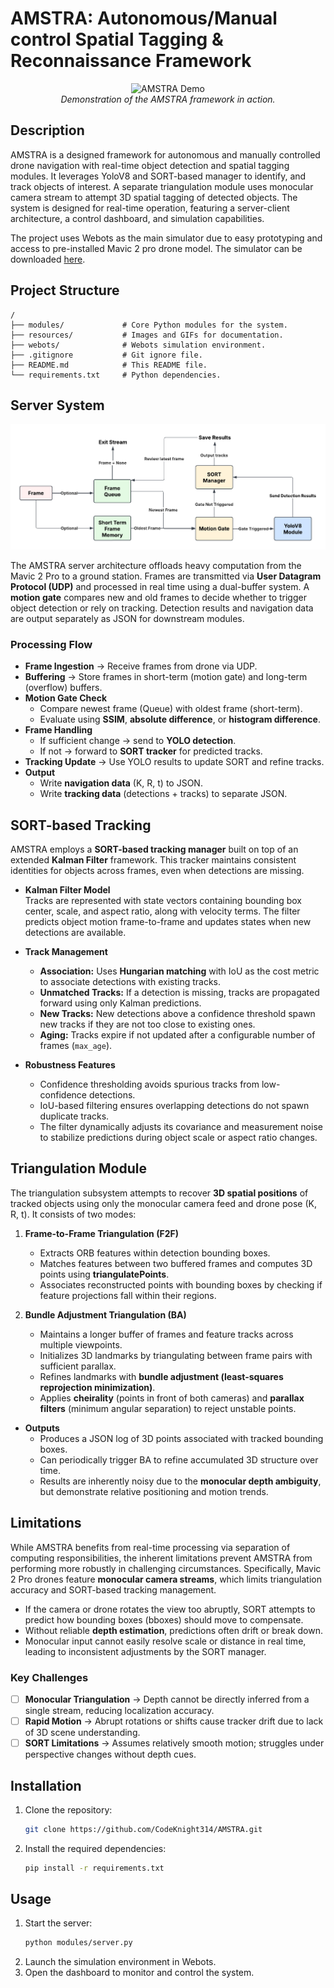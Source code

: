 # AMSTRA: Autonomous/Manual control Spatial Tagging & Reconnaissance Framework

<p align="center">
  <img src="resources/gifs/recording.gif" alt="AMSTRA Demo">
  <br>
  <em>Demonstration of the AMSTRA framework in action.</em>
</p>

## Description

AMSTRA is a designed framework for autonomous and manually controlled drone navigation with real-time object detection and spatial tagging modules. It leverages YoloV8 and SORT-based manager to identify, and track objects of interest. A separate triangulation module uses monocular camera stream to attempt 3D spatial tagging of detected objects. The system is designed for real-time operation, featuring a server-client architecture, a control dashboard, and simulation capabilities.

The project uses Webots as the main simulator due to easy prototyping and access to pre-installed Mavic 2 pro drone model. The simulator can be downloaded [here](https://cyberbotics.com/#download).

## Project Structure

```
/
├── modules/             # Core Python modules for the system.
├── resources/           # Images and GIFs for documentation.
├── webots/              # Webots simulation environment.
├── .gitignore           # Git ignore file.
├── README.md            # This README file.
└── requirements.txt     # Python dependencies.
```

## Server System

![Server Design Diagram](resources/images/Server%20Design%20Diagram.png)

The AMSTRA server architecture offloads heavy computation from the Mavic 2 Pro to a ground station. Frames are transmitted via **User Datagram Protocol (UDP)** and processed in real time using a dual-buffer system. A **motion gate** compares new and old frames to decide whether to trigger object detection or rely on tracking. Detection results and navigation data are output separately as JSON for downstream modules.

### Processing Flow

- **Frame Ingestion** → Receive frames from drone via UDP.
- **Buffering** → Store frames in short-term (motion gate) and long-term (overflow) buffers.
- **Motion Gate Check**
  - Compare newest frame (Queue) with oldest frame (short-term).
  - Evaluate using **SSIM**, **absolute difference**, or **histogram difference**.
- **Frame Handling**
  - If sufficient change → send to **YOLO detection**.
  - If not → forward to **SORT tracker** for predicted tracks.
- **Tracking Update** → Use YOLO results to update SORT and refine tracks.
- **Output**
  - Write **navigation data** (K, R, t) to JSON.
  - Write **tracking data** (detections + tracks) to separate JSON.

## SORT-based Tracking

AMSTRA employs a **SORT-based tracking manager** built on top of an extended **Kalman Filter** framework. This tracker maintains consistent identities for objects across frames, even when detections are missing.

- **Kalman Filter Model**  
  Tracks are represented with state vectors containing bounding box center, scale, and aspect ratio, along with velocity terms. The filter predicts object motion frame-to-frame and updates states when new detections are available.

- **Track Management**

  - **Association:** Uses **Hungarian matching** with IoU as the cost metric to associate detections with existing tracks.
  - **Unmatched Tracks:** If a detection is missing, tracks are propagated forward using only Kalman predictions.
  - **New Tracks:** New detections above a confidence threshold spawn new tracks if they are not too close to existing ones.
  - **Aging:** Tracks expire if not updated after a configurable number of frames (`max_age`).

- **Robustness Features**
  - Confidence thresholding avoids spurious tracks from low-confidence detections.
  - IoU-based filtering ensures overlapping detections do not spawn duplicate tracks.
  - The filter dynamically adjusts its covariance and measurement noise to stabilize predictions during object scale or aspect ratio changes.

## Triangulation Module

The triangulation subsystem attempts to recover **3D spatial positions** of tracked objects using only the monocular camera feed and drone pose (K, R, t). It consists of two modes:

1. **Frame-to-Frame Triangulation (F2F)**

   - Extracts ORB features within detection bounding boxes.
   - Matches features between two buffered frames and computes 3D points using **triangulatePoints**.
   - Associates reconstructed points with bounding boxes by checking if feature projections fall within their regions.

2. **Bundle Adjustment Triangulation (BA)**
   - Maintains a longer buffer of frames and feature tracks across multiple viewpoints.
   - Initializes 3D landmarks by triangulating between frame pairs with sufficient parallax.
   - Refines landmarks with **bundle adjustment (least-squares reprojection minimization)**.
   - Applies **cheirality** (points in front of both cameras) and **parallax filters** (minimum angular separation) to reject unstable points.

- **Outputs**
  - Produces a JSON log of 3D points associated with tracked bounding boxes.
  - Can periodically trigger BA to refine accumulated 3D structure over time.
  - Results are inherently noisy due to the **monocular depth ambiguity**, but demonstrate relative positioning and motion trends.

## Limitations

While AMSTRA benefits from real-time processing via separation of computing responsibilities, the inherent limitations prevent AMSTRA from performing more robustly in challenging circumstances. Specifically, Mavic 2 Pro drones feature **monocular camera streams**, which limits triangulation accuracy and SORT-based tracking management.

- If the camera or drone rotates the view too abruptly, SORT attempts to predict how bounding boxes (bboxes) should move to compensate.
- Without reliable **depth estimation**, predictions often drift or break down.
- Monocular input cannot easily resolve scale or distance in real time, leading to inconsistent adjustments by the SORT manager.

### Key Challenges

- [ ] **Monocular Triangulation** → Depth cannot be directly inferred from a single stream, reducing localization accuracy.
- [ ] **Rapid Motion** → Abrupt rotations or shifts cause tracker drift due to lack of 3D scene understanding.
- [ ] **SORT Limitations** → Assumes relatively smooth motion; struggles under perspective changes without depth cues.

## Installation

1.  Clone the repository:
    ```bash
    git clone https://github.com/CodeKnight314/AMSTRA.git
    ```
2.  Install the required dependencies:
    ```bash
    pip install -r requirements.txt
    ```

## Usage

1.  Start the server:
    ```bash
    python modules/server.py
    ```
2.  Launch the simulation environment in Webots.
3.  Open the dashboard to monitor and control the system.
